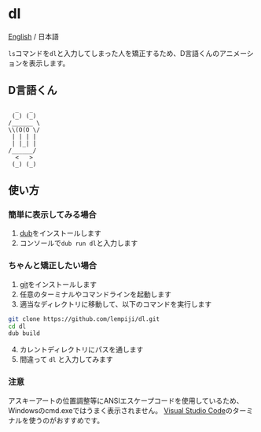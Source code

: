 # dl

[English](https://github.com/lempiji/dl/blob/master/README.md) / 日本語

`ls`コマンドを`dl`と入力してしまった人を矯正するため、D言語くんのアニメーションを表示します。

## D言語くん

```
  _   _
 (_) (_)
/______ \
\\(O(O \/
 | | | |
 | |_| |
/______/
  <   >
 (_) (_)
```

## 使い方

### 簡単に表示してみる場合

1. [dub](http://code.dlang.org/download)をインストールします
2. コンソールで`dub run dl`と入力します

### ちゃんと矯正したい場合

1. [git](https://git-scm.com)をインストールします
2. 任意のターミナルやコマンドラインを起動します
3. 適当なディレクトリに移動して、以下のコマンドを実行します
  ```bash
  git clone https://github.com/lempiji/dl.git
  cd dl
  dub build
  ```
4. カレントディレクトリにパスを通します
5. 間違って `dl` と入力してみます

### 注意
アスキーアートの位置調整等にANSIエスケープコードを使用しているため、Windowsのcmd.exeではうまく表示されません。
[Visual Studio Code](https://code.visualstudio.com)のターミナルを使うのがおすすめです。

